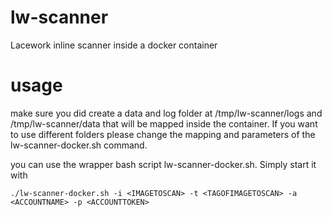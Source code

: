 # lw-scanner
Lacework inline scanner inside a docker container

# usage

make sure you did create a data and log folder at /tmp/lw-scanner/logs and /tmp/lw-scanner/data that will be mapped inside the container. If you want to use different folders please change the mapping and parameters of the lw-scanner-docker.sh command.

you can use the wrapper bash script lw-scanner-docker.sh. Simply start it with

```
./lw-scanner-docker.sh -i <IMAGETOSCAN> -t <TAGOFIMAGETOSCAN> -a <ACCOUNTNAME> -p <ACCOUNTTOKEN>
```

